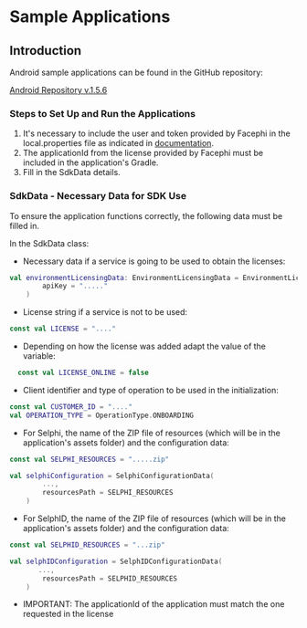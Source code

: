 # Sample Applications 

## Introduction

Android sample applications can be found in the GitHub repository:

<a href="https://github.com/facephi/sdk-mobile-samples/tree/2.0.X"
   rel="nofollow">Android Repository v.1.5.6</a>

### Steps to Set Up and Run the Applications

1. It's necessary to include the user and token provided by Facephi in the local.properties file as indicated in [documentation](Mobile_SDK#21-add-private-repository).
2. The applicationId from the license provided by Facephi must be included in the application's Gradle.
3. Fill in the SdkData details.

### SdkData - Necessary Data for SDK Use

To ensure the application functions correctly, the following data must be filled in.

In the SdkData class:

- Necessary data if a service is going to be used to obtain the licenses:

```kotlin
val environmentLicensingData: EnvironmentLicensingData = EnvironmentLicensingData(
        apiKey = "....."
    )
```

- License string if a service is not to be used:

```kotlin
const val LICENSE = "...."
```

- Depending on how the license was added adapt the value of the variable:

```kotlin
  const val LICENSE_ONLINE = false
```

- Client identifier and type of operation to be used in the initialization:

```kotlin
const val CUSTOMER_ID = "...."
val OPERATION_TYPE = OperationType.ONBOARDING

```

- For Selphi, the name of the ZIP file of resources (which will be in the application's assets folder) and the configuration data:

```kotlin
const val SELPHI_RESOURCES = ".....zip"

val selphiConfiguration = SelphiConfigurationData(
        ...,
        resourcesPath = SELPHI_RESOURCES
    )
```

- For SelphID, the name of the ZIP file of resources (which will be in the application's assets folder) and the configuration data:

```kotlin
const val SELPHID_RESOURCES = "...zip"

val selphIDConfiguration = SelphIDConfigurationData(
       ...,
        resourcesPath = SELPHID_RESOURCES
    )
```

- IMPORTANT: The applicationId of the application must match the one requested in the license
